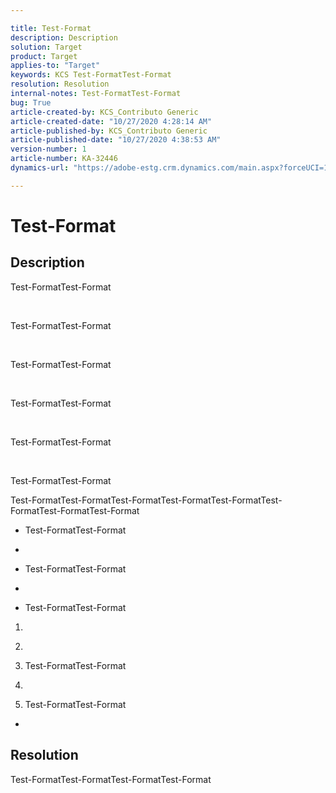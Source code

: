 ```yaml
---

title: Test-Format  
description: Description  
solution: Target  
product: Target  
applies-to: "Target"  
keywords: KCS Test-FormatTest-Format  
resolution: Resolution  
internal-notes: Test-FormatTest-Format  
bug: True  
article-created-by: KCS_Contributo Generic  
article-created-date: "10/27/2020 4:28:14 AM"  
article-published-by: KCS_Contributo Generic  
article-published-date: "10/27/2020 4:38:53 AM"  
version-number: 1  
article-number: KA-32446  
dynamics-url: "https://adobe-estg.crm.dynamics.com/main.aspx?forceUCI=1&pagetype=entityrecord&etn=knowledgearticle&id=0d1a4cd1-0c18-eb11-a813-002248049f6d"

---
```


# Test-Format

## Description


Test-FormatTest-Format

 

Test-FormatTest-Format

 

Test-FormatTest-Format

 

Test-FormatTest-Format

 

Test-FormatTest-Format

 

Test-FormatTest-Format



Test-FormatTest-FormatTest-FormatTest-FormatTest-FormatTest-FormatTest-FormatTest-Format

*   Test-FormatTest-Format
 
 
*    
 
*   Test-FormatTest-Format
 
 
*    
 
*   Test-FormatTest-Format
 




1.   
 
2.   
 
3.  Test-FormatTest-Format
 
 
4.   
 
5.  Test-FormatTest-Format
 




*    





## Resolution

Test-FormatTest-FormatTest-FormatTest-Format
